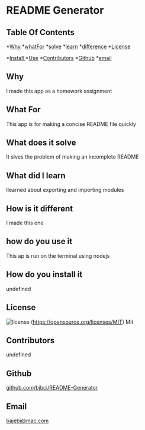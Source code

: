 # README Generator


## Table Of Contents
*[Why](#why)
*[whatFor](#whatFor)
*[solve](#solve)
*[learn](#learn)
*[difference](#difference)
*[License](#license)

*[Install ](#install )
*[Use](#use)
*[Contributors](#contributors )
*[Github](#Github)
*[email](#email)

## Why
I made this app as a homework assignment
## What For
This app is for making a concise README file quickly
## What does it solve
It slves the problem of making an incomplete README
## What did I learn
Ilearned about exporting and importing modules
## How is it different
I made this one
## how do you use it
This ap is run on the terminal using nodejs
## How do you install it
undefined
## License
![license](https://img.shields.io/badge/License-MIT-yellow.svg) (https://opensource.org/licenses/MIT)
Mit
## Contributors
undefined
## Github
[github.com/bjbci/README-Generator](https://github.com/undefined)
## Email
[bajebi@mac.com](emailme@aol.com)